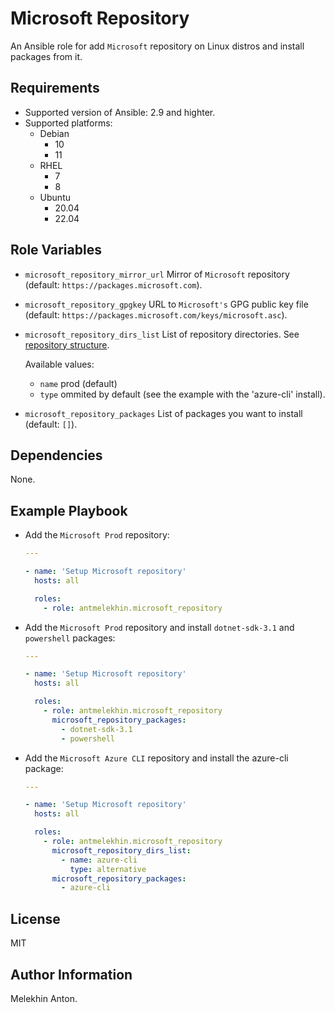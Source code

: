 Microsoft Repository
====================

An Ansible role for add `Microsoft` repository on Linux distros and install packages from it.

Requirements
------------

- Supported version of Ansible: 2.9 and highter.
- Supported platforms:
  - Debian
    - 10
    - 11
  - RHEL
    - 7
    - 8
  - Ubuntu
    - 20.04
    - 22.04

Role Variables
--------------

- `microsoft_repository_mirror_url` Mirror of `Microsoft` repository (default: `https://packages.microsoft.com`).
- `microsoft_repository_gpgkey` URL to `Microsoft's` GPG public key file (default: `https://packages.microsoft.com/keys/microsoft.asc`).
- `microsoft_repository_dirs_list` List of repository directories. See [repository structure](https://packages.microsoft.com/).

  Available values:
  - `name` prod (default)
  - `type` ommited by default (see the example with the 'azure-cli' install).

- `microsoft_repository_packages` List of packages you want to install (default: `[]`).

Dependencies
------------

None.

Example Playbook
----------------

- Add the `Microsoft Prod` repository:

  ```yaml
  ---

  - name: 'Setup Microsoft repository'
    hosts: all

    roles:
      - role: antmelekhin.microsoft_repository
  ```

- Add the `Microsoft Prod` repository and install `dotnet-sdk-3.1` and `powershell` packages:

  ```yaml
  ---

  - name: 'Setup Microsoft repository'
    hosts: all

    roles:
      - role: antmelekhin.microsoft_repository
        microsoft_repository_packages:
          - dotnet-sdk-3.1
          - powershell
  ```

- Add the `Microsoft Azure CLI` repository and install the azure-cli package:

  ```yaml
  ---

  - name: 'Setup Microsoft repository'
    hosts: all

    roles:
      - role: antmelekhin.microsoft_repository
        microsoft_repository_dirs_list:
          - name: azure-cli
            type: alternative
        microsoft_repository_packages:
          - azure-cli
  ```

License
-------

MIT

Author Information
------------------

Melekhin Anton.
